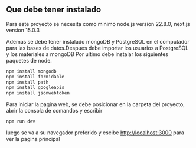 ## Que debe tener instalado
Para este proyecto se necesita como minimo node.js version 22.8.0, next.js version 15.0.3

Ademas se debe tener instalado mongoDB y PostgreSQL en el computador para las bases de datos.Despues debe importar los usuarios a PostgreSQL y los materiales a mongoDB
Por ultimo debe instalar los siguientes paquetes de node.
```bash
npm install mongodb
npm install formidable
npm install path
npm install googleapis
npm install jsonwebtoken
```

Para iniciar la pagina web, se debe posicionar en la carpeta del proyecto, abrir la consola de comandos y escribir
```bash
npm run dev
```
luego se va a su navegador preferido y escibe [http://localhost:3000](http://localhost:3000) para ver la pagina principal


